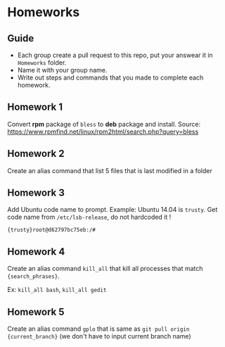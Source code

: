 # Homeworks

## Guide

- Each group create a pull request to this repo, put your answear it in `Homeworks` folder.
- Name it with your group name.
- Write out steps and commands that you made to complete each homework.

## Homework 1

Convert **rpm** package of `bless` to **deb** package and install. Source: https://www.rpmfind.net/linux/rpm2html/search.php?query=bless

## Homework 2

Create an alias command that list 5 files that is last modified in a folder

## Homework 3

Add Ubuntu code name to prompt. Example: Ubuntu 14.04 is `trusty`. Get code name from `/etc/lsb-release`, do not hardcoded it !

```
{trusty}root@d62797bc75eb:/#
```

## Homework 4

Create an alias command `kill_all` that kill all processes that match `{search_phrases}`.

Ex: `kill_all bash`, `kill_all gedit`

## Homework 5

Create an alias command `gplo` that is same as `git pull origin {current_branch}` (we don't have to input current branch name)
